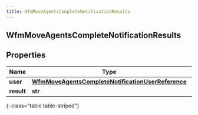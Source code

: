 ```yaml
---
title: WfmMoveAgentsCompleteNotificationResults
---
```

## WfmMoveAgentsCompleteNotificationResults

## Properties

|Name | Type | Description | Notes|
|------------ | ------------- | ------------- | -------------|
| **user** | [**WfmMoveAgentsCompleteNotificationUserReference**](WfmMoveAgentsCompleteNotificationUserReference.html) |  | [optional] |
| **result** | **str** |  | [optional] |
{: class="table table-striped"}



